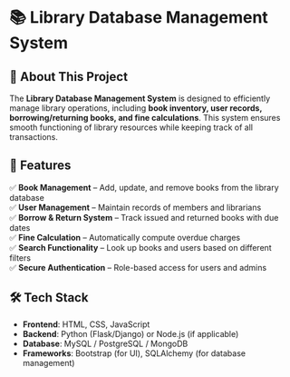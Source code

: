 # 📚 Library Database Management System

## 📝 About This Project
The **Library Database Management System** is designed to efficiently manage library operations, including **book inventory, user records, borrowing/returning books, and fine calculations**. This system ensures smooth functioning of library resources while keeping track of all transactions.  

## 🌟 Features
✅ **Book Management** – Add, update, and remove books from the library database  
✅ **User Management** – Maintain records of members and librarians  
✅ **Borrow & Return System** – Track issued and returned books with due dates  
✅ **Fine Calculation** – Automatically compute overdue charges  
✅ **Search Functionality** – Look up books and users based on different filters  
✅ **Secure Authentication** – Role-based access for users and admins  

## 🛠️ Tech Stack
- **Frontend**: HTML, CSS, JavaScript  
- **Backend**: Python (Flask/Django) or Node.js (if applicable)  
- **Database**: MySQL / PostgreSQL / MongoDB  
- **Frameworks**: Bootstrap (for UI), SQLAlchemy (for database management)  

